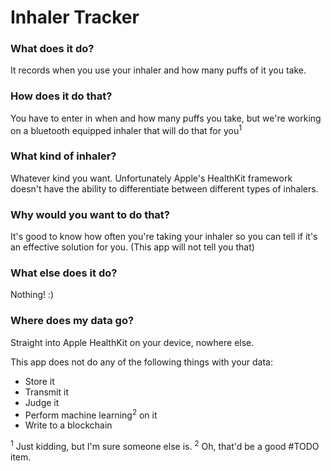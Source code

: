 #  Inhaler Tracker

### What does it do?
It records when you use your inhaler and how many puffs of it you take.

### How does it do that?
You have to enter in when and how many puffs you take, but we're working on a bluetooth equipped inhaler that will do that for you<sup>1</sup>

### What kind of inhaler?
Whatever kind you want. Unfortunately Apple's HealthKit framework doesn't have the ability to differentiate between different types of inhalers.

### Why would you want to do that?
It's good to know how often you're taking your inhaler so you can tell if it's an effective solution for you. (This app will not tell you that)

### What else does it do?
Nothing! :)

### Where does my data go?
Straight into Apple HealthKit on your device, nowhere else.

This app does not do any of the following things with your data:
- Store it
- Transmit it
- Judge it
- Perform machine learning<sup>2</sup> on it
- Write to a blockchain

<sup>1</sup> Just kidding, but I'm sure someone else is.
 <sup>2</sup> Oh, that'd be a good #TODO item.
